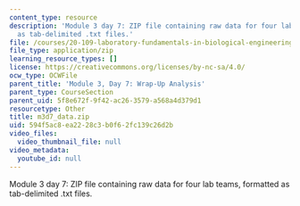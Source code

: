 ```yaml
---
content_type: resource
description: 'Module 3 day 7: ZIP file containing raw data for four lab teams, formatted
  as tab-delimited .txt files.'
file: /courses/20-109-laboratory-fundamentals-in-biological-engineering-spring-2010/594f5ac8ea2228c3b0f62fc139c26d2b_m3d7_data.zip
file_type: application/zip
learning_resource_types: []
license: https://creativecommons.org/licenses/by-nc-sa/4.0/
ocw_type: OCWFile
parent_title: 'Module 3, Day 7: Wrap-Up Analysis'
parent_type: CourseSection
parent_uid: 5f8e672f-9f42-ac26-3579-a568a4d379d1
resourcetype: Other
title: m3d7_data.zip
uid: 594f5ac8-ea22-28c3-b0f6-2fc139c26d2b
video_files:
  video_thumbnail_file: null
video_metadata:
  youtube_id: null
---
```

Module 3 day 7: ZIP file containing raw data for four lab teams, formatted as tab-delimited .txt files.